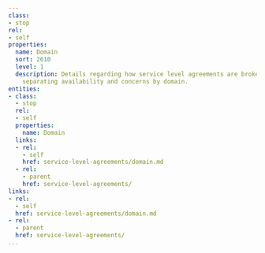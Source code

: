 ```yaml
---
class:
- stop
rel:
- self
properties:
  name: Domain
  sort: 2610
  level: 1
  description: Details regarding how service level agreements are broken down by domain,
    separating availability and concerns by domain.
entities:
- class:
  - stop
  rel:
  - self
  properties:
    name: Domain
  links:
  - rel:
    - self
    href: service-level-agreements/domain.md
  - rel:
    - parent
    href: service-level-agreements/
links:
- rel:
  - self
  href: service-level-agreements/domain.md
- rel:
  - parent
  href: service-level-agreements/
...
```

